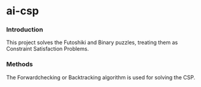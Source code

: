 # ai-csp

### **Introduction**

This project solves the Futoshiki and Binary puzzles, treating them as Constraint Satisfaction Problems.

### **Methods**

The Forwardchecking or Backtracking algorithm is used for solving the CSP. 
